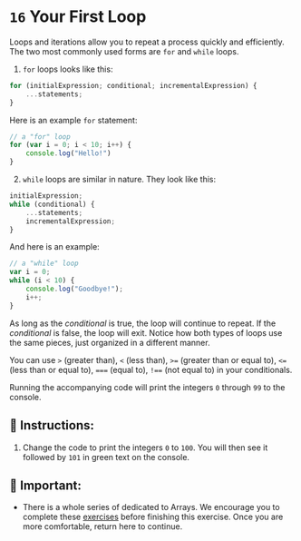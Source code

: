 # `16` Your First Loop

Loops and iterations allow you to repeat a process quickly and efficiently. The two most commonly used forms are `for` and `while` loops. 

1. `for` loops looks like this:

```js
for (initialExpression; conditional; incrementalExpression) {
    ...statements;
}
```

Here is an example `for` statement:

```js
// a "for" loop
for (var i = 0; i < 10; i++) {
    console.log("Hello!")
}
```

2. `while` loops are similar in nature.  They look like this:

```js
initialExpression;
while (conditional) {
    ...statements;
    incrementalExpression;
}
```

And here is an example:

```js
// a "while" loop
var i = 0;
while (i < 10) {
    console.log("Goodbye!");
    i++;
}
```

As long as the *conditional* is true, the loop will continue to repeat.  If the *conditional* is false, the loop will exit.  Notice how both types of loops use the same pieces, just organized in a different manner.

You can use `>` (greater than), `<` (less than), `>=` (greater than or equal to), `<=` (less than or equal to), `===` (equal to), `!==` (not equal to) in your conditionals.

Running the accompanying code will print the integers `0` through `99` to the console.

## 📝 Instructions:

1. Change the code to print the integers `0` to `100`. You will then see it followed by `101` in green text on the console.

## 🔎 Important:

+ There is a whole series of dedicated to Arrays.  We encourage you to complete these [exercises](https://gitpod.io/#https://github.com/4GeeksAcademy/javascript-arrays-exercises-tutorial)  before finishing this exercise. Once you are more comfortable, return here to continue.
